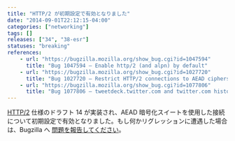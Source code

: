 ```yaml
---
title: "HTTP/2 が初期設定で有効となりました"
date: "2014-09-01T22:12:15-04:00"
categories: ["networking"]
tags: []
releases: ["34", "38-esr"]
statuses: "breaking"
references:
    - url: "https://bugzilla.mozilla.org/show_bug.cgi?id=1047594"
      title: "Bug 1047594 – Enable http/2 (and alpn) by default"
    - url: "https://bugzilla.mozilla.org/show_bug.cgi?id=1027720"
      title: "Bug 1027720 – Restrict HTTP/2 connections to AEAD ciphers only"
    - url: "https://bugzilla.mozilla.org/show_bug.cgi?id=1077806"
      title: "Bug 1077806 – tweetdeck.twitter.com and twitter.com history doesn\'t load in Nightly 35.0a1 and Aurora 34.0a2 when http2 enabled"
---
```

[HTTP/2](https://http2.github.io/) 仕様のドラフト 14 が実装され、AEAD 暗号化スイートを使用した接続について初期設定で有効となりました。もし何かリグレッションに遭遇した場合は、Bugzilla へ [問題を報告してください](https://bugzilla.mozilla.org/enter_bug.cgi?product=Core&component=Networking%3A%20HTTP)。
